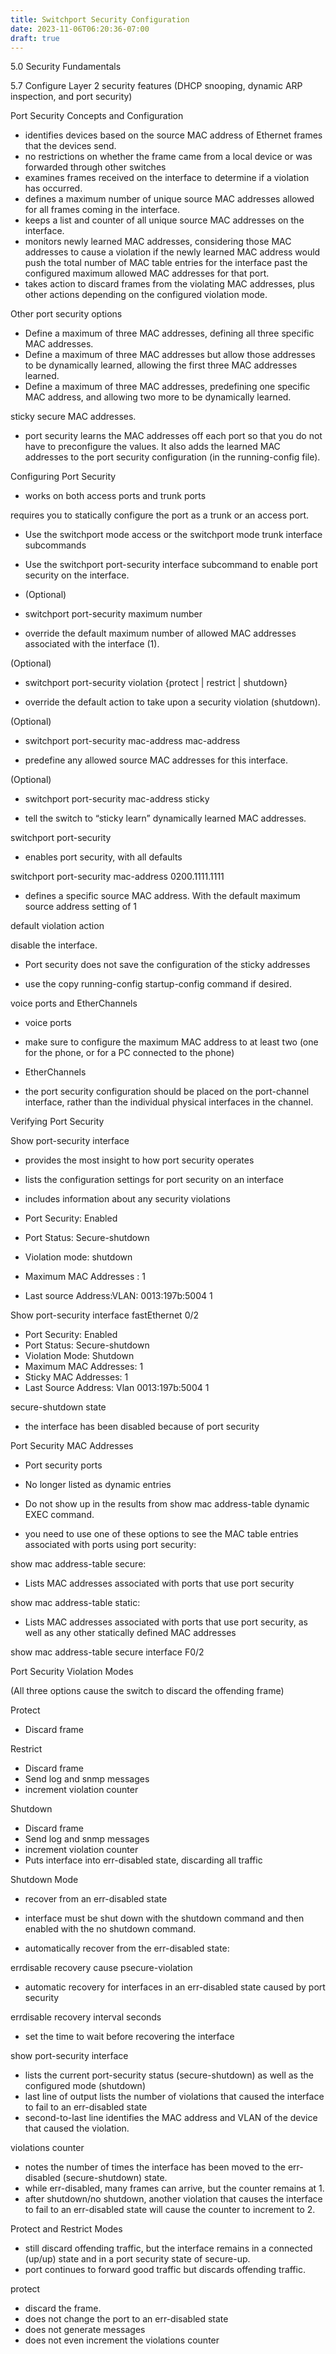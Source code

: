 ```yaml
---
title: Switchport Security Configuration
date: 2023-11-06T06:20:36-07:00
draft: true
---
```

5.0 Security Fundamentals

5.7 Configure Layer 2 security features (DHCP snooping, dynamic ARP inspection, and port security)

Port Security Concepts and Configuration

- identifies devices based on the source MAC address of Ethernet frames that the devices send.
- no restrictions on whether the frame came from a local device or was forwarded through other switches
- examines frames received on the interface to determine if a violation has occurred.
- defines a maximum number of unique source MAC addresses allowed for all frames coming in the interface.
- keeps a list and counter of all unique source MAC addresses on the interface.
- monitors newly learned MAC addresses, considering those MAC addresses to cause a violation if the newly learned MAC address would push the total number of MAC table entries for the interface past the configured maximum allowed MAC addresses for that port.
- takes action to discard frames from the violating MAC addresses, plus other actions depending on the configured violation mode.

Other port security options

- Define a maximum of three MAC addresses, defining all three specific MAC addresses.
- Define a maximum of three MAC addresses but allow those addresses to be dynamically learned, allowing the first three MAC addresses learned.
- Define a maximum of three MAC addresses, predefining one specific MAC address, and allowing two more to be dynamically learned.

sticky secure MAC addresses.

- port security learns the MAC addresses off each port so that you do not have to preconfigure the values. It also adds the learned MAC addresses to the port security configuration (in the running-config file).

Configuring Port Security

- works on both access ports and trunk ports

requires you to statically configure the port as a trunk or an access port.

- Use the switchport mode access or the switchport mode trunk interface subcommands
- Use the switchport port-security interface subcommand to enable port security on the interface.
- (Optional)

- switchport port-security maximum number

- override the default maximum number of allowed MAC addresses associated with the interface (1).

(Optional)

- switchport port-security violation {protect | restrict | shutdown}

- override the default action to take upon a security violation (shutdown).

(Optional)

- switchport port-security mac-address mac-address

- predefine any allowed source MAC addresses for this interface.

(Optional)

- switchport port-security mac-address sticky

- tell the switch to “sticky learn” dynamically learned MAC addresses.

switchport port-security

- enables port security, with all defaults

switchport port-security mac-address 0200.1111.1111

- defines a specific source MAC address. With the default maximum source address setting of 1

default violation action

disable the interface.

- Port security does not save the configuration of the sticky addresses

- use the copy running-config startup-config command if desired.

voice ports and EtherChannels

- voice ports

- make sure to configure the maximum MAC address to at least two (one for the phone, or for a PC connected to the phone)

- EtherChannels

- the port security configuration should be placed on the port-channel interface, rather than the individual physical interfaces in the channel.

Verifying Port Security

Show port-security interface

- provides the most insight to how port security operates
- lists the configuration settings for port security on an interface
- includes information about any security violations

- Port Security: Enabled
- Port Status: Secure-shutdown
- Violation mode: shutdown
- Maximum MAC Addresses : 1
- Last source Address:VLAN: 0013:197b:5004 1

Show port-security interface fastEthernet 0/2

- Port Security: Enabled
- Port Status: Secure-shutdown
- Violation Mode: Shutdown
- Maximum MAC Addresses: 1
- Sticky MAC Addresses: 1
- Last Source Address: Vlan 0013:197b:5004 1

secure-shutdown state

- the interface has been disabled because of port security

Port Security MAC Addresses

- Port security ports

- No longer listed as dynamic entries

- Do not show up in the results from show mac address-table dynamic EXEC command.

- you need to use one of these options to see the MAC table entries associated with ports using port security:

show mac address-table secure:

- Lists MAC addresses associated with ports that use port security

show mac address-table static:

- Lists MAC addresses associated with ports that use port security, as well as any other statically defined MAC addresses

show mac address-table secure interface F0/2

Port Security Violation Modes

(All three options cause the switch to discard the offending frame)

Protect

- Discard frame

Restrict

- Discard frame
- Send log and snmp messages
- increment violation counter

Shutdown

- Discard frame
- Send log and snmp messages
- increment violation counter
- Puts interface into err-disabled state, discarding all traffic

Shutdown Mode

- recover from an err-disabled state

- interface must be shut down with the shutdown command and then enabled with the no shutdown command.

- automatically recover from the err-disabled state:

errdisable recovery cause psecure-violation

- automatic recovery for interfaces in an err-disabled state caused by port security

errdisable recovery interval seconds

- set the time to wait before recovering the interface

show port-security interface

- lists the current port-security status (secure-shutdown) as well as the configured mode (shutdown)
- last line of output lists the number of violations that caused the interface to fail to an err-disabled state
- second-to-last line identifies the MAC address and VLAN of the device that caused the violation.

violations counter

- notes the number of times the interface has been moved to the err-disabled (secure-shutdown) state.
- while err-disabled, many frames can arrive, but the counter remains at 1.
- after shutdown/no shutdown, another violation that causes the interface to fail to an err-disabled state will cause the counter to increment to 2.

Protect and Restrict Modes

- still discard offending traffic, but the interface remains in a connected (up/up) state and in a port security state of secure-up.
- port continues to forward good traffic but discards offending traffic.

protect

- discard the frame.
- does not change the port to an err-disabled state
- does not generate messages
- does not even increment the violations counter
